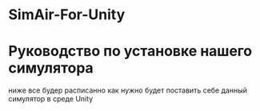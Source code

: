 # SimAir-For-Unity

# Руководство по установке нашего симулятора 
ниже все будер расписанно как нужно будет поставить себе данный симулятор в среде Unity
